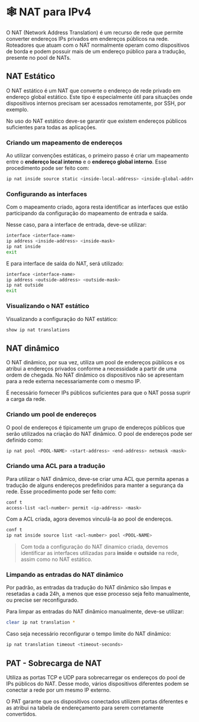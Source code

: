 # 🕸️ NAT para IPv4

O NAT (Network Address Translation) é um recurso de rede que permite converter endereços IPs privados em endereços públicos na rede. Roteadores que atuam com o NAT normalmente operam como dispositivos de borda e podem possuir mais de um endereço público para a tradução, presente no pool de NATs.

## NAT Estático

O NAT estático é um NAT que converte o endereço de rede privado em endereço global estático. Este tipo é especialmente útil para situações onde dispositivos internos precisam ser acessados remotamente, por SSH, por exemplo.

No uso do NAT estático deve-se garantir que existem endereços públicos suficientes para todas as aplicações.

### Criando um mapeamento de endereços

Ao utilizar convenções estáticas, o primeiro passo é criar um mapeamento entre o **endereço local interno** e o **endereço global interno**. Esse procedimento pode ser feito com:

```bash
ip nat inside source static <inside-local-address> <inside-global-address>
```

### Configurando as interfaces

Com o mapeamento criado, agora resta identificar as interfaces que estão participando da configuração do mapeamento de entrada e saída.

Nesse caso, para a interface de entrada, deve-se utilizar:

```bash
interface <interface-name>
ip address <inside-address> <inside-mask>
ip nat inside
exit
```

E para interface de saída do NAT, será utilizado:

```bash
interface <interface-name>
ip address <outside-address> <outside-mask>
ip nat outside
exit
```

### Visualizando o NAT estático

Visualizando a configuração do NAT estático:

```bash
show ip nat translations
```

## NAT dinâmico

O NAT dinâmico, por sua vez, utiliza um pool de endereços públicos e os atribui a endereços privados conforme a necessidade a partir de uma ordem de chegada. No NAT dinâmico os dispositivos não se apresentam para a rede externa necessariamente com o mesmo IP.

É necessário fornecer IPs públicos suficientes para que o NAT possa suprir a carga da rede.

### Criando um pool de endereços

O pool de endereços é tipicamente um grupo de endereços públicos que serão utilizados na criação do NAT dinâmico. O pool de endereços pode ser definido como:

```bash
ip nat pool <POOL-NAME> <start-address> <end-address> netmask <mask>
```

### Criando uma ACL para a tradução

Para utilizar o NAT dinâmico, deve-se criar uma ACL que permita apenas a tradução de alguns endereços predefinidos para manter a segurança da rede. Esse procedimento pode ser feito com:

```bash
conf t
access-list <acl-number> permit <ip-address> <mask>
```

Com a ACL criada, agora devemos vinculá-la ao pool de endereços.

```bash
conf t 
ip nat inside source list <acl-number> pool <POOL-NAME>
```

> Com toda a configuração do NAT dinamico criada, devemos identificar as interfaces utilizadas para **inside** e **outside** na rede, assim como no NAT estático.

### Limpando as entradas do NAT dinâmico

Por padrão, as entradas da tradução do NAT dinâmico são limpas e resetadas a cada 24h, a menos que esse processo seja feito manualmente, ou precise ser reconfigurado.

Para limpar as entradas do NAT dinâmico manualmente, deve-se utilizar:

```bash
clear ip nat translation *
```

Caso seja necessário reconfigurar o tempo limite do NAT dinâmico:

```bash
ip nat translation timeout <timeout-seconds>
```

## PAT - Sobrecarga de NAT

Utiliza as portas TCP e UDP para sobrecarregar os endereços do pool de IPs públicos do NAT. Desse modo, vários dispositivos diferentes podem se conectar a rede por um mesmo IP externo.

O PAT garante que os dispositivos conectados utilizem portas diferentes e as atribui na tabela de endereçamento para serem corretamente convertidos.
